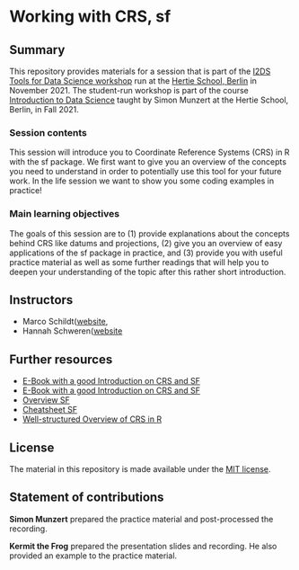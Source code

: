 # Working with CRS, sf


## Summary

This repository provides materials for a session that is part of the [I2DS Tools for Data Science workshop](https://github.com/intro-to-data-science-21-workshop) run at the [Hertie School, Berlin](https://www.hertie-school.org/en/) in November 2021. The student-run workshop is part of the course [Introduction to Data Science](https://github.com/intro-to-data-science-21) taught by Simon Munzert at the Hertie School, Berlin, in Fall 2021.

### Session contents

This session will introduce you to Coordinate Reference Systems (CRS) in R with the sf package. We first want to give you an overview of the concepts you need to understand in order to potentially use this tool for your future work. In the life session we want to show you some coding examples in practice!

### Main learning objectives

The goals of this session are to (1) provide explanations about the concepts behind CRS like datums and projections, (2) give you an overview of easy applications of the sf package in practice, and (3) provide you with useful practice material as well as some further readings that will help you to deepen your understanding of the topic after this rather short introduction.


## Instructors

-  Marco Schildt([website](https://github.com/search?q=user%3Am-schildt+&type=repositories), 
-  Hannah Schweren([website](https://github.com/hannahmagda)

## Further resources

- [E-Book with a good Introduction on CRS and SF](https://geocompr.robinlovelace.net/spatial-class.html#crs-intro)
- [E-Book with a good Introduction on CRS and SF](https://keen-swartz-3146c4.netlify.app)
- [Overview SF](https://r-spatial.github.io/sf/index.html)
- [Cheatsheet SF](https://github.com/rstudio/cheatsheets/blob/main/sf.pdf)
- [Well-structured Overview of CRS in R](https://www.nceas.ucsb.edu/sites/default/files/2020-04/OverviewCoordinateReferenceSystems.pdf)


## License
The material in this repository is made available under the [MIT license](http://opensource.org/licenses/mit-license.php). 

## Statement of contributions

**Simon Munzert** prepared the practice material and post-processed the recording.

**Kermit the Frog** prepared the presentation slides and recording. He also provided an example to the practice material.

